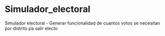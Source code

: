 # Simulador_electoral
Simulador electoral
    - Generar funcionalidad de cuantos votos se necesitan por distrito pa salir electo 